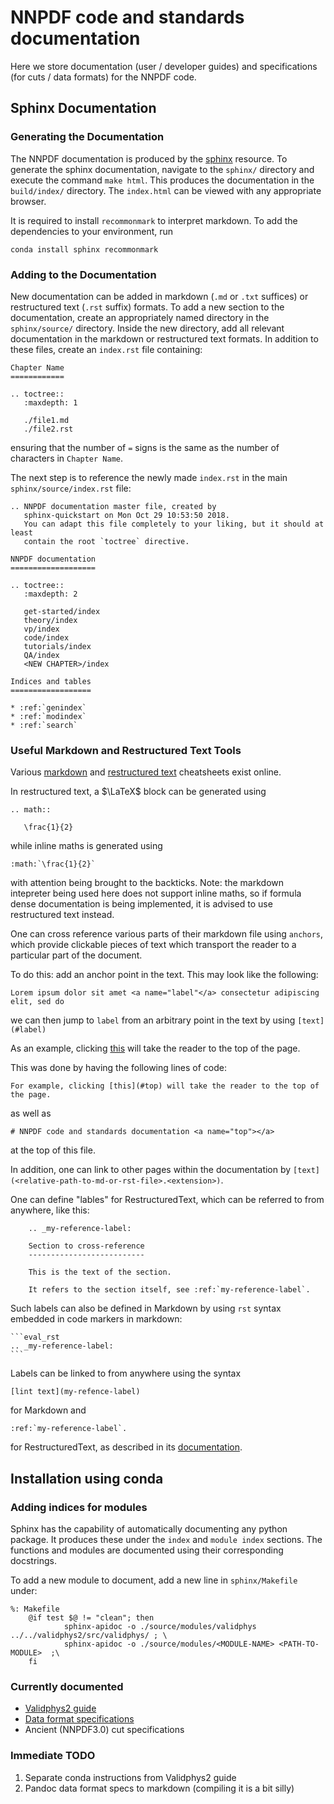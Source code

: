 # NNPDF code and standards documentation <a name="top"></a>

Here we store documentation (user / developer guides) and specifications (for
cuts / data formats) for the NNPDF code. 

## Sphinx Documentation

### Generating the Documentation

The NNPDF documentation is produced by the
[sphinx](http://www.sphinx-doc.org/en/master/) resource. To generate the sphinx
documentation, navigate to the `sphinx/` directory and execute the command `make
html`. This produces the documentation in the `build/index/` directory. The
`index.html` can be viewed with any appropriate browser.

It is required to install `recommonmark` to interpret markdown. To add the
dependencies to your environment, run

```
conda install sphinx recommonmark
```

### Adding to the Documentation

New documentation can be added in markdown (`.md` or `.txt` suffices) or
restructured text (`.rst` suffix) formats. To add a new section to the
documentation, create an appropriately named directory in the `sphinx/source/`
directory.  Inside the new directory, add all relevant documentation in the
markdown or restructured text formats. In addition to these files, create an
`index.rst` file containing:

```
Chapter Name
============

.. toctree::
   :maxdepth: 1

   ./file1.md
   ./file2.rst
```
ensuring that the number of `=` signs is the same as the number of characters in
`Chapter Name`.

The next step is to reference the newly made `index.rst` in the main
`sphinx/source/index.rst` file:

```
.. NNPDF documentation master file, created by
   sphinx-quickstart on Mon Oct 29 10:53:50 2018.
   You can adapt this file completely to your liking, but it should at least
   contain the root `toctree` directive.

NNPDF documentation
===================

.. toctree::
   :maxdepth: 2

   get-started/index
   theory/index
   vp/index
   code/index
   tutorials/index
   QA/index
   <NEW CHAPTER>/index

Indices and tables
==================

* :ref:`genindex`
* :ref:`modindex`
* :ref:`search`
```

### Useful Markdown and Restructured Text Tools

Various
[markdown](https://github.com/adam-p/markdown-here/wiki/Markdown-Cheatsheet) and
[restructured text](http://docutils.sourceforge.net/docs/user/rst/quickref.html)
cheatsheets exist online.

In restructured text, a $\LaTeX$ block can be generated using

```
.. math::

   \frac{1}{2}
```

while inline maths is generated using

```
:math:`\frac{1}{2}`
```
with attention being brought to the backticks. Note: the markdown intepreter
being used here does not support inline maths, so if formula dense documentation
is being implemented, it is advised to use restructured text instead.

One can cross reference various parts of their markdown file using `anchors`,
which provide clickable pieces of text which transport the reader to a
particular part of the document.

To do this: add an anchor point in the text. This may look like the following:
``` 
Lorem ipsum dolor sit amet <a name="label"</a> consectetur adipiscing elit, sed do 
```

we can then jump to `label` from an arbitrary point in the text by using
`[text](#label)`

As an example, clicking [this](#top) will take the reader to the top of the
page.

This was done by having the following lines of code:

```
For example, clicking [this](#top) will take the reader to the top of the page.
```
as well as
```
# NNPDF code and standards documentation <a name="top"></a>
```
at the top of this file.


In addition, one can link to other pages within the documentation by
`[text](<relative-path-to-md-or-rst-file>.<extension>)`.

One can define "lables" for RestructuredText, which can be referred to from
anywhere, like this:
```
    .. _my-reference-label:

    Section to cross-reference
    --------------------------

    This is the text of the section.

    It refers to the section itself, see :ref:`my-reference-label`.
```

Such labels can also be defined in Markdown by using `rst` syntax embedded in
code markers in markdown:


	```eval_rst
	.. _my-reference-label:
	```

Labels can be linked to from anywhere using  the syntax

```
[lint text](my-refence-label)
```
for Markdown and

```
:ref:`my-reference-label`.
```
for RestructuredText, as described in its
[documentation](https://www.sphinx-doc.org/en/master/usage/restructuredtext/roles.html?highlight=cross%20reference#role-ref).

## Installation using conda



### Adding indices for modules

Sphinx has the capability of automatically documenting any python package. It
produces these under the `index` and `module index` sections. The functions and
modules are documented using their corresponding docstrings.

To add a new module to document, add a new line in `sphinx/Makefile` under:

```
%: Makefile
	@if test $@ != "clean"; then 
            sphinx-apidoc -o ./source/modules/validphys ../../validphys2/src/validphys/ ; \
            sphinx-apidoc -o ./source/modules/<MODULE-NAME> <PATH-TO-MODULE>  ;\
	fi

```

### Currently documented
- [Validphys2 guide](https://data.nnpdf.science/validphys-docs/guide.html)
- [Data format specifications](sphinx/source/data/exp-data-files.html#exp-data-files)
- Ancient (NNPDF3.0) cut specifications

### Immediate TODO
1. Separate conda instructions from Validphys2 guide
2. Pandoc data format specs to markdown (compiling it is a bit silly)
